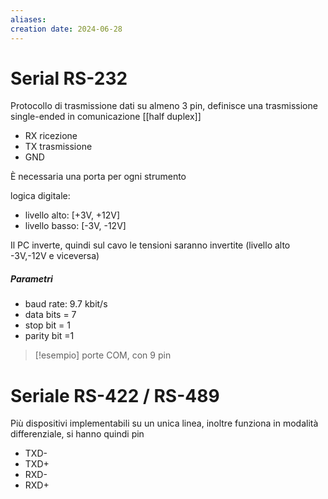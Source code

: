 ```yaml
---
aliases: 
creation date: 2024-06-28
---
```


# Serial RS-232
Protocollo di trasmissione dati su almeno 3 pin, definisce una trasmissione single-ended in comunicazione [[half duplex]]
- RX ricezione
- TX trasmissione
- GND

È necessaria una porta per ogni strumento

logica digitale:
- livello alto: [+3V, +12V]
- livello basso: [-3V, -12V]

Il PC inverte, quindi sul cavo le tensioni saranno invertite (livello alto -3V,-12V e viceversa)


##### Parametri
- baud rate: 9.7 kbit/s
- data bits = 7
- stop bit = 1
- parity bit =1

>[!esempio]
>porte COM, con 9 pin

# Seriale RS-422 / RS-489
Più dispositivi implementabili su un unica linea, inoltre funziona in modalità differenziale, si hanno quindi pin
 - TXD-
 - TXD+
 - RXD-
 - RXD+